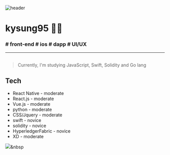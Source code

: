 ![header](https://capsule-render.vercel.app/api?type=slice&color=ffca08&height=300&section=header&text=kysung95&fontSize=60&&animation=fadeIn&&fontColor=191919)


# **kysung95** 👨‍💻
### # __front-end__ # __ios__ # __dapp__ # __UI/UX__


* * *

##
##

> Currently, I'm studying JavaScript, Swift, Solidity and Go lang 


##  Tech


- React Native - moderate
- React.js - moderate
- Vue.js - moderate
- python - moderate
- CSS/Jquery - moderate 
- swift - novice
- solidity - novice
- HyperledgerFabric - novice 
- XD - moderate



<img src="https://img.shields.io/badge/Python-3766AB?style=flat-square&logo=Python&logoColor=white"/></a>&nbsp 



